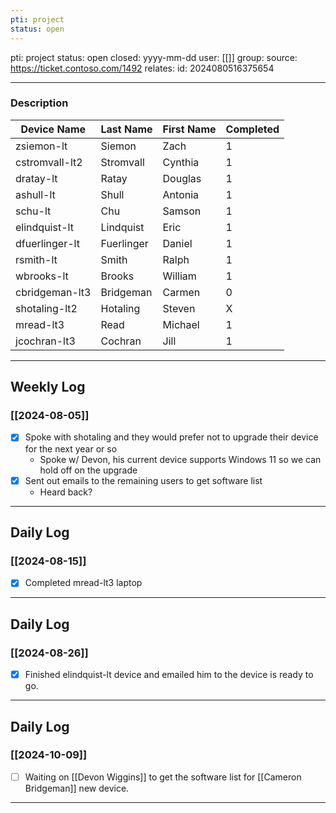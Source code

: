 ```yaml
---
pti: project
status: open
---
```

pti: project 
status: open
closed: yyyy-mm-dd
user: [[]]
group: 
source: https://ticket.contoso.com/1492
relates: 
id: 2024080516375654

---
### Description

| Device Name    | Last Name  | First Name | Completed |
| -------------- | ---------- | ---------- | --------- |
| zsiemon-lt     | Siemon     | Zach       | 1         |
| cstromvall-lt2 | Stromvall  | Cynthia    | 1         |
| dratay-lt      | Ratay      | Douglas    | 1         |
| ashull-lt      | Shull      | Antonia    | 1         |
| schu-lt        | Chu        | Samson     | 1         |
| elindquist-lt  | Lindquist  | Eric       | 1         |
| dfuerlinger-lt | Fuerlinger | Daniel     | 1         |
| rsmith-lt      | Smith      | Ralph      | 1         |
| wbrooks-lt     | Brooks     | William    | 1         |
| cbridgeman-lt3 | Bridgeman  | Carmen     | 0         |
| shotaling-lt2  | Hotaling   | Steven     | X         |
| mread-lt3      | Read       | Michael    | 1         |
| jcochran-lt3   | Cochran    | Jill       | 1         |

---

## Weekly Log
### [[2024-08-05]]
- [x] Spoke with shotaling and they would prefer not to upgrade their device for the next year or so
	- Spoke w/ Devon, his current device supports Windows 11 so we can hold off on the upgrade
- [x]  Sent out emails to the remaining users to get software list
	- Heard back?
---
## Daily Log
### [[2024-08-15]]
- [x] Completed mread-lt3 laptop
---
## Daily Log
### [[2024-08-26]]
- [x] Finished elindquist-lt device and emailed him to the device is ready to go.
---
## Daily Log
### [[2024-10-09]]
- [ ] Waiting on [[Devon Wiggins]] to get the software list for [[Cameron Bridgeman]] new device.
---









